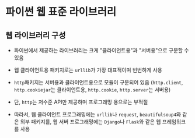 # 파이썬 웹 표준 라이브러리

## 웹 라이브러리 구성

- 파이썬에서 제공하는 라이브러리는 크게 "클라이언트용"과 "서버용"으로 구분할 수 있음

- 웹 클라이언트용 패키지로는 `urllib`가 가장 대표적이며 빈번하게 사용
- `http`패키지는 서버용과 클라이언트용으로 모듈이 구분되어 있음 (`http.client`, `http.cookiejar`는 클라이언트용, `http.cookie`, `http.server`는 서버용)
- 단, `http`는 저수준 API만 제공하며 프로그래밍 용으로는 부적절
- 따라서, 웹 클라이언트 프로그래밍에는 `urllib`나 `request`, `beautifulsoup4`와 같은 외부 패키지를, 웹 서버 프로그래밍에는 `Django`나 `Flask`와 같은 웹 프레임워크를 사용